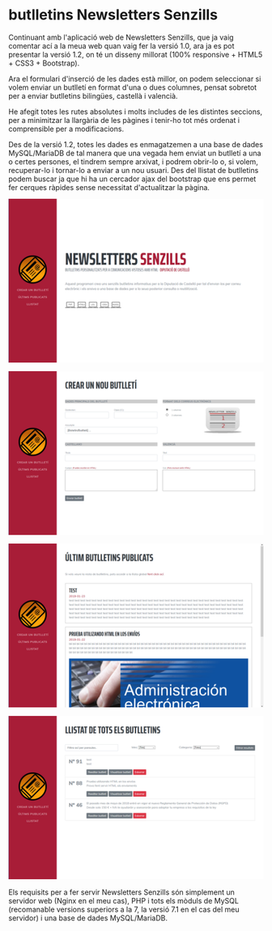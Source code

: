 # butlletins Newsletters Senzills

Continuant amb l'aplicació web de Newsletters Senzills, que ja vaig comentar ací a la meua web quan vaig fer la versió 1.0, ara ja es pot presentar la versió 1.2, on té un disseny millorat (100% responsive + HTML5 + CSS3 + Bootstrap).

Ara el formulari d'inserció de les dades està millor, on podem seleccionar si volem enviar un butlletí en format d'una o dues columnes, pensat sobretot per a enviar butlletins bilingües, castellà i valencià.

He afegit totes les rutes absolutes i molts includes de les distintes seccions, per a minimitzar la llargària de les pàgines i tenir-ho tot més ordenat i comprensible per a modificacions.

Des de la versió 1.2, totes les dades es enmagatzemen a una base de dades MySQL/MariaDB de tal manera que una vegada hem enviat un butlletí a una o certes persones, el tindrem sempre arxivat, i podrem obrir-lo o, si volem, recuperar-lo i tornar-lo a enviar a un nou usuari. Des del llistat de butlletins podem buscar ja que hi ha un cercador ajax del bootstrap que ens permet fer cerques ràpides sense necessitat d'actualitzar la pàgina.

![Portada](https://github.com/joancatala/butlletins/blob/master/vendor/versions/newsletters-senzills-1.png)

![Formulari d'inserció de les dades](https://github.com/joancatala/butlletins/blob/master/vendor/versions/newsletters-senzills-2.png)

![Últims butlletins publicats](https://github.com/joancatala/butlletins/blob/master/vendor/versions/newsletters-senzills-3.png)

![Llistat de butlletins](https://github.com/joancatala/butlletins/blob/master/vendor/versions/newsletters-senzills-4.png)

Els requisits per a fer servir Newsletters Senzills són simplement un servidor web (Nginx en el meu cas), PHP i tots els mòduls de MySQL (recomanable versions superiors a la 7, la versió 7.1 en el cas del meu servidor) i una base de dades MySQL/MariaDB.

